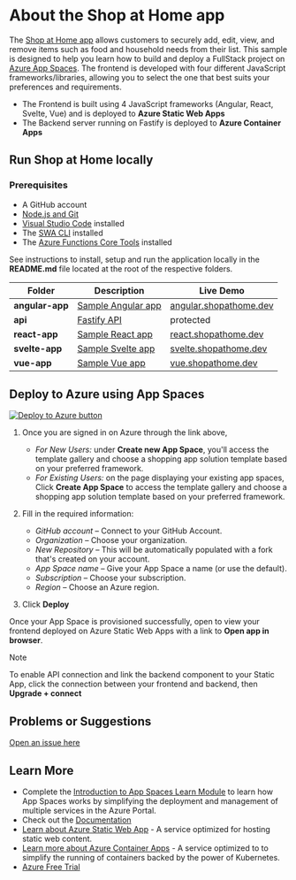 # About the Shop at Home app

The [Shop at Home app](https://www.shopathome.dev) allows customers to securely add, edit, view, and remove items such as food and household needs from their list. This sample is designed to help you learn how to build and deploy a FullStack project on [Azure App Spaces](https://learn.microsoft.com/en-us/azure/app-spaces/overview). The frontend is developed with four different JavaScript frameworks/libraries, allowing you to select the one that best suits your preferences and requirements.

- The Frontend is built using 4 JavaScript frameworks (Angular, React, Svelte, Vue) and is deployed to **Azure Static Web Apps**
- The Backend server running on Fastify is deployed to **Azure Container Apps**

## Run Shop at Home locally

### Prerequisites

- A GitHub account
- [Node.js and Git](https://nodejs.org/)
- [Visual Studio Code](https://code.visualstudio.com/?WT.mc_id=academic-0000-jopapa) installed
- The [SWA CLI](https://www.npmjs.com/package/@azure/static-web-apps-cli) installed
- The [Azure Functions Core Tools](https://docs.microsoft.com/azure/azure-functions/functions-run-local?WT.mc_id=academic-0000-jopapa) installed

See instructions to install, setup and run the application locally in the **README.md** file located at the root of the respective folders.

| Folder          | Description                                                                          | Live Demo                                                |
| --------------- | ------------------------------------------------------------------------------------ | -------------------------------------------------------- |
| **angular-app** | [Sample Angular app](https://github.com/johnpapa/shopathome/blob/master/angular-app) | [angular.shopathome.dev](https://angular.shopathome.dev) |
| **api**         | [Fastify API](https://github.com/johnpapa/shopathome/blob/master/api) | protected                                                |
| **react-app**   | [Sample React app](https://github.com/johnpapa/shopathome/blob/master/react-app)     | [react.shopathome.dev](https://react.shopathome.dev)     |
| **svelte-app**  | [Sample Svelte app](https://github.com/johnpapa/shopathome/blob/master/svelte-app)   | [svelte.shopathome.dev](https://svelte.shopathome.dev)   |
| **vue-app**     | [Sample Vue app](https://github.com/johnpapa/shopathome/blob/master/vue-app)         | [vue.shopathome.dev](https://vue.shopathome.dev)         |

## Deploy to Azure using App Spaces

[![Deploy to Azure button](https://aka.ms/deploytoazurebutton)](https://portal.azure.com/#view/Microsoft_Azure_PaasServerless/StarshotHome.ReactView)

1. Once you are signed in on Azure through the link above,
    - *For New Users:* under **Create new App Space**, you'll access the template gallery and choose a shopping app solution template based on your preferred framework.
    - *For Existing Users:* on the page displaying your existing app spaces, Click **Create App Space** to access the template gallery and choose a shopping app solution template based on your preferred framework.
1. Fill in the required information:

    - *GitHub account* – Connect to your GitHub Account.
    - *Organization* – Choose your organization.
    - *New Repository* – This will be automatically populated with a fork that's created on your account.
    - *App Space name* – Give your App Space a name (or use the default).
    - *Subscription* – Choose your subscription.
    - *Region* – Choose an Azure region.
  
1. Click **Deploy**

Once your App Space is provisioned successfully, open to view your frontend deployed on Azure Static Web Apps with a link to **Open app in browser**.

> [!NOTE]
> To enable API connection and link the backend component to your Static App, click the connection between your frontend and backend, then **Upgrade + connect**

## Problems or Suggestions

[Open an issue here](https://github.com/johnpapa/shopathome/issues)

## Learn More

- Complete the [Introduction to App Spaces Learn Module](https://review.learn.microsoft.com/en-us/training/modules/introduction-code-to-cloud/?branch=pr-en-us-45512) to learn how App Spaces works by simplifying the deployment and management of multiple services in the Azure Portal.
- Check out the [Documentation](https://learn.microsoft.com/en-us/azure/app-spaces/overview)
- [Learn about Azure Static Web App](https://learn.microsoft.com/en-us/azure/static-web-apps/overview) - A service optimized for hosting static web content.
- [Learn more about Azure Container Apps](https://learn.microsoft.com/en-us/azure/container-apps/overview) - A service optimized to to simplify the running of containers backed by the power of Kubernetes.
- [Azure Free Trial](https://azure.microsoft.com/free/?WT.mc_id=academic-0000-jopapa)
